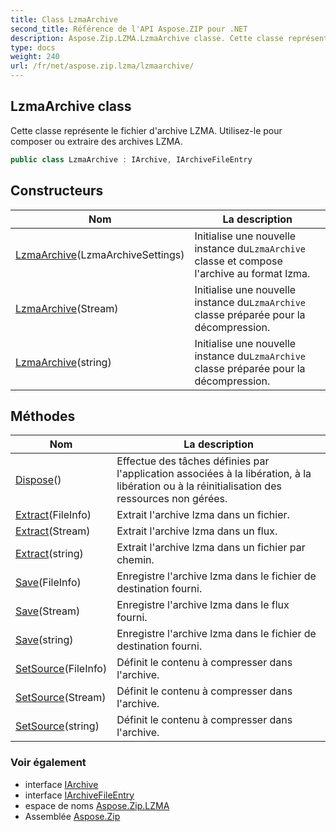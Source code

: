 ```yaml
---
title: Class LzmaArchive
second_title: Référence de l'API Aspose.ZIP pour .NET
description: Aspose.Zip.LZMA.LzmaArchive classe. Cette classe représente le fichier darchive LZMA. Utilisezle pour composer ou extraire des archives LZMA.
type: docs
weight: 240
url: /fr/net/aspose.zip.lzma/lzmaarchive/
---
```

## LzmaArchive class

Cette classe représente le fichier d'archive LZMA. Utilisez-le pour composer ou extraire des archives LZMA.

```csharp
public class LzmaArchive : IArchive, IArchiveFileEntry
```

## Constructeurs

| Nom | La description |
| --- | --- |
| [LzmaArchive](lzmaarchive/#constructor)(LzmaArchiveSettings) | Initialise une nouvelle instance du`LzmaArchive` classe et compose l'archive au format lzma. |
| [LzmaArchive](lzmaarchive/#constructor_1)(Stream) | Initialise une nouvelle instance du`LzmaArchive` classe préparée pour la décompression. |
| [LzmaArchive](lzmaarchive/#constructor_2)(string) | Initialise une nouvelle instance du`LzmaArchive` classe préparée pour la décompression. |

## Méthodes

| Nom | La description |
| --- | --- |
| [Dispose](../../aspose.zip.lzma/lzmaarchive/dispose/)() | Effectue des tâches définies par l'application associées à la libération, à la libération ou à la réinitialisation des ressources non gérées. |
| [Extract](../../aspose.zip.lzma/lzmaarchive/extract/#extract)(FileInfo) | Extrait l'archive lzma dans un fichier. |
| [Extract](../../aspose.zip.lzma/lzmaarchive/extract/#extract_1)(Stream) | Extrait l'archive lzma dans un flux. |
| [Extract](../../aspose.zip.lzma/lzmaarchive/extract/#extract_2)(string) | Extrait l'archive lzma dans un fichier par chemin. |
| [Save](../../aspose.zip.lzma/lzmaarchive/save/#save)(FileInfo) | Enregistre l'archive lzma dans le fichier de destination fourni. |
| [Save](../../aspose.zip.lzma/lzmaarchive/save/#save_1)(Stream) | Enregistre l'archive lzma dans le flux fourni. |
| [Save](../../aspose.zip.lzma/lzmaarchive/save/#save_2)(string) | Enregistre l'archive lzma dans le fichier de destination fourni. |
| [SetSource](../../aspose.zip.lzma/lzmaarchive/setsource/#setsource)(FileInfo) | Définit le contenu à compresser dans l'archive. |
| [SetSource](../../aspose.zip.lzma/lzmaarchive/setsource/#setsource_1)(Stream) | Définit le contenu à compresser dans l'archive. |
| [SetSource](../../aspose.zip.lzma/lzmaarchive/setsource/#setsource_2)(string) | Définit le contenu à compresser dans l'archive. |

### Voir également

* interface [IArchive](../../aspose.zip/iarchive/)
* interface [IArchiveFileEntry](../../aspose.zip/iarchivefileentry/)
* espace de noms [Aspose.Zip.LZMA](../../aspose.zip.lzma/)
* Assemblée [Aspose.Zip](../../)


